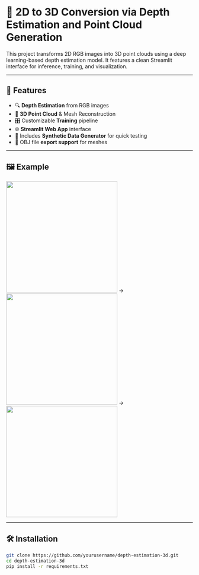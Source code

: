 # 🧠 2D to 3D Conversion via Depth Estimation and Point Cloud Generation

This project transforms 2D RGB images into 3D point clouds using a deep learning-based depth estimation model. It features a clean Streamlit interface for inference, training, and visualization.

---

## 🚀 Features

- 🔍 **Depth Estimation** from RGB images
- 🧩 **3D Point Cloud** & Mesh Reconstruction
- 🎛️ Customizable **Training** pipeline
- 🌐 **Streamlit Web App** interface
- 🧪 Includes **Synthetic Data Generator** for quick testing
- 💾 OBJ file **export support** for meshes

---

## 🖼️ Example

<img src="https://github.com/yourusername/depth-estimation-3d/assets/clock_example.png" width="300"/> → 
<img src="https://github.com/yourusername/depth-estimation-3d/assets/depth_map.png" width="300"/> →
<img src="https://github.com/yourusername/depth-estimation-3d/assets/3d_cloud.png" width="300"/>

---

## 🛠️ Installation

```bash
git clone https://github.com/yourusername/depth-estimation-3d.git
cd depth-estimation-3d
pip install -r requirements.txt
